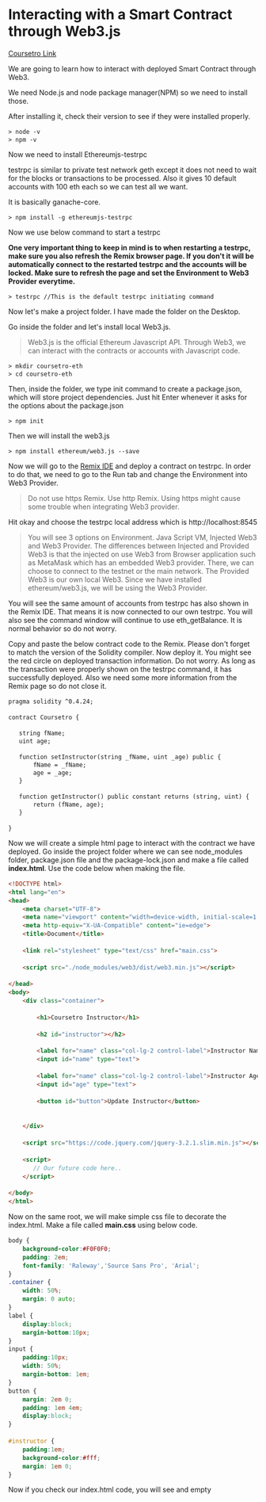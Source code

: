# Interacting with a Smart Contract through Web3.js
[Coursetro Link](https://coursetro.com/posts/code/99/Interacting-with-a-Smart-Contract-through-Web3.js-(Tutorial))

We are going to learn how to interact with deployed Smart Contract through Web3.

We need Node.js and node package manager(NPM) so we need to install those.

After installing it, check their version to see if they were installed properly.

~~~
> node -v
> npm -v
~~~

Now we need to install Ethereumjs-testrpc

testrpc is similar to private test network geth except it does not need to wait for the blocks or transactions to be processed.
Also it gives 10 default accounts with 100 eth each so we can test all we want.

It is basically ganache-core.

~~~
> npm install -g ethereumjs-testrpc
~~~

Now we use below command to start a testrpc

**One very important thing to keep in mind is to when restarting a testrpc, make sure you also refresh the
Remix browser page. If you don't it will be automatically connect to the restarted testrpc and the accounts will be locked. 
Make sure to refresh the page and set the Environment to Web3 Provider everytime.**

~~~
> testrpc //This is the default testrpc initiating command
~~~


Now let's make a project folder.
I have made the folder on the Desktop.

Go inside the folder and let's install local Web3.js.
> Web3.js is the official Ethereum Javascript API. Through Web3, we can interact with the contracts or accounts with Javascript code.

~~~
> mkdir coursetro-eth
> cd coursetro-eth
~~~

Then, inside the folder, we type init command to create a package.json, which will store project dependencies.
Just hit Enter whenever it asks for the options about the package.json
~~~
> npm init
~~~

Then we will install the web3.js
~~~
> npm install ethereum/web3.js --save
~~~

Now we will go to the [Remix IDE](http://remix.ethereum.org/#optimize=true&version=soljson-v0.4.18+commit.9cf6e910.js) and deploy a contract on testrpc.
In order to do that, we need to go to the Run tab and change the Environment into Web3 Provider.

> Do not use https Remix. Use http Remix. Using https might cause some trouble when integrating Web3 provider.

Hit okay and choose the testrpc local address which is http://localhost:8545

> You will see 3 options on Environment. Java Script VM, Injected Web3 and Web3 Provider. The differences between Injected and Provided Web3 is that the injected on use
Web3 from Browser application such as MetaMask which has an embedded Web3 provider. There, we can choose to connect to the testnet or the main network. The Provided Web3 is our own local Web3.
Since we have installed ethereum/web3.js, we will be using the Web3 Provider.

You will see the same amount of accounts from testrpc has also shown in the Remix IDE. That means it is now connected to our own testrpc.
You will also see the command window will continue to use eth_getBalance. It is normal behavior so do not worry.

Copy and paste the below contract code to the Remix. Please don't forget to match the version of the Solidity compiler.
Now deploy it. You might see the red circle on deployed transaction information. Do not worry. As long as the transaction were properly shown on the testrpc command, it has successfully deployed.
Also we need some more information from the Remix page so do not close it.

~~~Solidity
pragma solidity ^0.4.24;

contract Coursetro {

   string fName;
   uint age;

   function setInstructor(string _fName, uint _age) public {
       fName = _fName;
       age = _age;
   }

   function getInstructor() public constant returns (string, uint) {
       return (fName, age);
   }

}
~~~


Now we will create a simple html page to interact with the contract we have deployed.
Go inside the project folder where we can see node_modules folder, package.json file and the package-lock.json and make a file called
**index.html**. Use the code below when making the file.

~~~html
<!DOCTYPE html>
<html lang="en">
<head>
    <meta charset="UTF-8">
    <meta name="viewport" content="width=device-width, initial-scale=1.0">
    <meta http-equiv="X-UA-Compatible" content="ie=edge">
    <title>Document</title>

    <link rel="stylesheet" type="text/css" href="main.css">

    <script src="./node_modules/web3/dist/web3.min.js"></script>

</head>
<body>
    <div class="container">

        <h1>Coursetro Instructor</h1>

        <h2 id="instructor"></h2>

        <label for="name" class="col-lg-2 control-label">Instructor Name</label>
        <input id="name" type="text">

        <label for="name" class="col-lg-2 control-label">Instructor Age</label>
        <input id="age" type="text">

        <button id="button">Update Instructor</button>


    </div>

    <script src="https://code.jquery.com/jquery-3.2.1.slim.min.js"></script>

    <script>
       // Our future code here..
    </script>

</body>
</html>
~~~

Now on the same root, we will make simple css file to decorate the index.html.
Make a file called **main.css** using below code.

~~~CSS
body {
    background-color:#F0F0F0;
    padding: 2em;
    font-family: 'Raleway','Source Sans Pro', 'Arial';
}
.container {
    width: 50%;
    margin: 0 auto;
}
label {
    display:block;
    margin-bottom:10px;
}
input {
    padding:10px;
    width: 50%;
    margin-bottom: 1em;
}
button {
    margin: 2em 0;
    padding: 1em 4em;
    display:block;
}

#instructor {
    padding:1em;
    background-color:#fff;
    margin: 1em 0;
}
~~~

Now if you check our index.html code, you will see and empty <script> tag. We will fill in the tag from now on.

By using the code down below, we will be able to get the Web3 from the Provider.

~~~
  <script>

        if (typeof web3 !== 'undefined') {
            web3 = new Web3(web3.currentProvider);
        } else {
            // set the provider you want from Web3.providers
            web3 = new Web3(new Web3.providers.HttpProvider("http://localhost:8545"));
        }

    </script>
~~~

**However, sometimes this code above cause the problem because of the if statement.** The if part will try to get the Web3 from the browser such as the Remix or the Mist. The else statement will try to get the Web3 from our local if the web3 is not defined.

The problem of using the Web3 from the browser, in this case the Remix, is that we won't be able to call the contract using statement such as Coursetro.setInstructor('myValue', 101) on a browser console. The reason for this is that the Remix does not allow this kind of statement to call a function. So we need to use or own local Web3 provider to use Coursetro. kind statement.

So we will only use **web3 = new Web3(new Web3.providers.HttpProvider("http://localhost:8545"));** line to make the code use our local web3.

~~~
  <script>

        web3 = new Web3(new Web3.providers.HttpProvider("http://localhost:8545"));

  </script>
~~~

Next, we will specify one of the account from the ten default account that testRPC gave us.
We will set it as default account for the interaction with the smart contract.

~~~

web3.eth.defaultAccount = web3.eth.accounts[0];

~~~

Next we need two ingredient to make the contract's instance.
First we need the ABI of the contract which can be copied by going through Compile tab and Clicking the detail button of the Remix.
There you will be able to copy and paste the whole ABI into **PASTE ABI HERE** down below.

~~~

var CoursetroContract = web3.eth.contract(PASTE ABI HERE!);

~~~

Then go back to the Run tab and copy the address of the smart contract that we deployed.
Put it in the **PASTE CONTRACT ADDRESS HERE**.

~~~

var Coursetro = CoursetroContract.at('PASTE CONTRACT ADDRESS HERE');
        console.log(Coursetro);

~~~

Now we have almost finished making the index.html that interacts with our smart contract through Web3.
However, if you just click open the index.html using Chrome browser, you will probably get an error when you open the console command of the browser.

The problem here is when you open the index.html, you open it with the folder path address. So you will probably see that the address of the index.html
in the browser is the path address of your project folder.

The Chrome does not allow this kind of approach and only accepts IP address form.
If you use other browser such as Internet Explorer or Microsoft Edge, you won't get the error as the Chrome. This is because these browser accepts
the folder path as an address.

So in order to run your html on Chrome, you need to use coming called **Chrome Web Server Service.**
You can download this as Chrome expansion application.

After downloading the Chrome Web Server Service, run the application and choose the folder path to your project folder, coursetro-eth, and choose the port something like 8887. Also avoid using 8545 cause testRPC is using that port number.

Then, click on local address which will be 127.0.0.1:8887.
After that, open up the console by pressing F12 or Ctrl + Shift + c.

If you have successfully set up the index.html and the testRPC, then it will look something like below.

![browserConsole](images/InterWithSC01.png)

We haven't made a function for the button yet, however you can interact with the contract by using the console commands below.
If you run into some error, make sure to check every settings we have made.

~~~
> Coursetro.setInstructor('Brutis', 44) // Hit Enter - You will set the value into the smart contract.
"0x894..."                           // This is the response (address)

> Coursetro.getInstructor()          // Hit Enter - You will get the value of the smart contract.
(2) ["brutis", e]                    // An array containing our data
~~~

Now, if you have successfully managed to set and get the value into the smart contract, then you are done.
We will finish our index.html by adding a function to the button.

This button will update the value inside the contract and when you refresh the index.html, it will show you the
value that you have entered.

~~~
<script>

       // Previous code removed for brevity

       Coursetro.getInstructor(function(error, result){
           if(!error)
               {
                   $("#instructor").html(result[0]+' ('+result[1]+' years old)');
                   console.log(result);
               }
           else
               console.error(error);
       });

       $("#button").click(function() {
           Coursetro.setInstructor($("#name").val(), $("#age").val());
       });

   </script>
~~~

This sums up the whole process of interacting with the contract.
This article was made to help the people who had trouble following the linked lessons which did not responded well
with the errors people having.

I hope this article will be helpful those who wants to learn about interacting with the smart contract.

